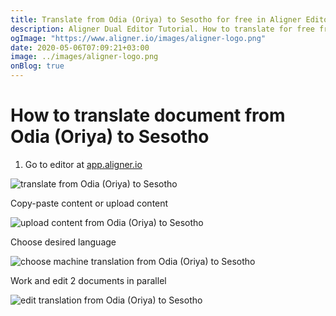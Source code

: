 ```yaml
---
title: Translate from Odia (Oriya) to Sesotho for free in Aligner Editor
description: Aligner Dual Editor Tutorial. How to translate for free from Odia (Oriya) to Sesotho. Aligner is multilingual document management platform. 
ogImage: "https://www.aligner.io/images/aligner-logo.png"
date: 2020-05-06T07:09:21+03:00
image: ../images/aligner-logo.png
onBlog: true
---
```


# How to translate document from Odia (Oriya) to Sesotho

1. Go to editor at [app.aligner.io](https://app.aligner.io "Aligner App web page")

![translate from Odia (Oriya) to Sesotho](../aligner-blank-editor.png "translate from Odia (Oriya) to Sesotho")

Copy-paste content or upload content

![upload content from Odia (Oriya) to Sesotho](../aligner-uploaded-document.png "upload content from Odia (Oriya) to Sesotho")

Choose desired language

![choose machine translation from Odia (Oriya) to Sesotho](../aligner-language-dropdown.png "choose machine translation from Odia (Oriya) to Sesotho")

Work and edit 2 documents in parallel

![edit translation from Odia (Oriya) to Sesotho](../aligner-double-sitded-editor.png "edit translation from Odia (Oriya) to Sesotho")

